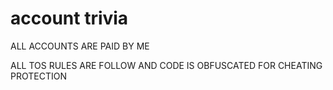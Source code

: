 # account trivia 
<p>ALL ACCOUNTS ARE PAID BY ME</p>
<p>ALL TOS RULES ARE FOLLOW AND CODE IS OBFUSCATED FOR CHEATING PROTECTION</p>
